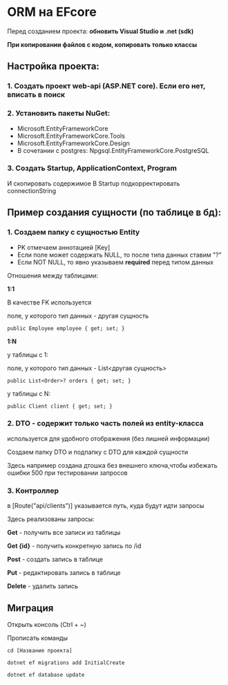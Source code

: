 # ORM на EFcore
Перед созданием проекта:
**обновить Visual Studio и .net (sdk)**

**При копировании файлов с кодом, копировать только классы**

## Настройка проекта:
### 1. Создать проект web-api (ASP.NET core). Если его нет, вписать в поиск
### 2. Установить пакеты NuGet:
- Microsoft.EntityFrameworkCore
- Microsoft.EntityFrameworkCore.Tools
- Microsoft.EntityFrameworkCore.Design
- В сочетании с postgres: Npgsql.EntityFrameworkCore.PostgreSQL

### 3. Создать Startup, ApplicationContext, Program
И скопировать содержимое
В Startup подкорректировать connectionString

## Пример создания сущности (по таблице в бд):
### 1. Создаем папку с сущностью Entity 
- PK отмечаем аннотацией [Key]
- Если поле может содержать NULL, то после типа данных ставим "?"
- Если NOT NULL, то явно указываем **required** перед типом данных

Отношения между таблицами:

**1:1**

В качестве FK используется

поле, у которого тип данных - другая сущность 

`public Employee employee { get; set; }`

**1:N**

у таблицы с 1:

поле, у которого тип данных - List<другая сущность>

`public List<Order>? orders { get; set; }`

у таблицы с N:

`public Client client { get; set; }`

### 2. DTO - содержит только часть полей из entity-класса
используется для удобного отображения (без лишней информации)

Создаем папку DTO и подпапку с DTO для каждой сущности

Здесь например создана дтошка без внешнего ключа,чтобы избежать ошибки 500 при тестировании запросов


### 3. Контроллер
в [Route("api/clients")] указывается путь, куда будут идти запросы 

Здесь реализованы запросы:

**Get** - получить все записи из таблицы

**Get {id}** - получить конкретную запись по /id

**Post** - создать запись в таблице

**Put** - редактировать запись в таблице

**Delete** - удалить запись


## Миграция 
Открыть консоль (Ctrl + ~)

Прописать команды 

`cd [Название проекта]`

`dotnet ef migrations add InitialCreate`

`dotnet ef database update`